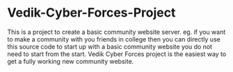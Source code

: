 # Vedik-Cyber-Forces-Project
This is a project to create a basic community website server. eg. if you want to make a community with you friends in college then you can directly use this source code to start up with a basic community website you do not need to start from the start. Vedik Cyber Forces project is the easiest way to get a fully working new community website.
